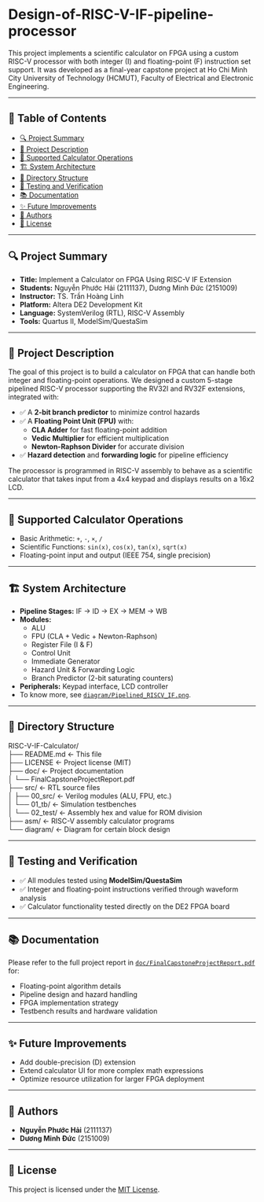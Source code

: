 # Design-of-RISC-V-IF-pipeline-processor
This project implements a scientific calculator on FPGA using a custom RISC-V processor with both integer (I) and floating-point (F) instruction set support. It was developed as a final-year capstone project at Ho Chi Minh City University of Technology (HCMUT), Faculty of Electrical and Electronic Engineering.

---

## 📌 Table of Contents

- [🔍 Project Summary](#-project-summary)
- [🧠 Project Description](#-project-description)
- [🧮 Supported Calculator Operations](#-supported-calculator-operations)
- [🏗️ System Architecture](#-system-architecture)
- [📁 Directory Structure](#-directory-struture)
- [🧪 Testing and Verification](#-testing-and-verification)
- [📚 Documentation](#-documentation)
- [✨ Future Improvements](#-future-improvements)
- [👤 Authors](#-authors)
- [📜 License](#-license)

---

## 🔍 Project Summary

- **Title:** Implement a Calculator on FPGA Using RISC-V IF Extension  
- **Students:** Nguyễn Phước Hải (2111137), Dương Minh Đức (2151009)  
- **Instructor:** TS. Trần Hoàng Linh  
- **Platform:** Altera DE2 Development Kit  
- **Language:** SystemVerilog (RTL), RISC-V Assembly  
- **Tools:** Quartus II, ModelSim/QuestaSim

---

## 🧠 Project Description

The goal of this project is to build a calculator on FPGA that can handle both integer and floating-point operations. We designed a custom 5-stage pipelined RISC-V processor supporting the RV32I and RV32F extensions, integrated with:

- ✅ A **2-bit branch predictor** to minimize control hazards  
- ✅ A **Floating Point Unit (FPU)** with:
  - **CLA Adder** for fast floating-point addition
  - **Vedic Multiplier** for efficient multiplication
  - **Newton-Raphson Divider** for accurate division  
- ✅ **Hazard detection** and **forwarding logic** for pipeline efficiency

The processor is programmed in RISC-V assembly to behave as a scientific calculator that takes input from a 4x4 keypad and displays results on a 16x2 LCD.

---

## 🧮 Supported Calculator Operations

- Basic Arithmetic: `+`, `-`, `×`, `/`
- Scientific Functions: `sin(x)`, `cos(x)`, `tan(x)`, `sqrt(x)`
- Floating-point input and output (IEEE 754, single precision)

---

## 🏗️ System Architecture

- **Pipeline Stages:** IF → ID → EX → MEM → WB
- **Modules:**
  - ALU
  - FPU (CLA + Vedic + Newton-Raphson)
  - Register File (I & F)
  - Control Unit
  - Immediate Generator
  - Hazard Unit & Forwarding Logic
  - Branch Predictor (2-bit saturating counters)
- **Peripherals:** Keypad interface, LCD controller
- To know more, see [`diagram/Pipelined_RISCV_IF.png`](./diagram/Pipelined_RISCV_IF.png).

---

## 📁 Directory Structure
RISC-V-IF-Calculator/<br>
├── README.md ← This file<br>
├── LICENSE ← Project license (MIT)<br>
├── doc/ ← Project documentation<br>
│ └── FinalCapstoneProjectReport.pdf<br>
├── src/ ← RTL source files<br>
│ ├── 00_src/ ← Verilog modules (ALU, FPU, etc.)<br>
│ └── 01_tb/ ← Simulation testbenches<br>
│ └── 02_test/ ← Assembly hex and value for ROM division<br>
├── asm/ ← RISC-V assembly calculator programs<br>
└── diagram/ ← Diagram for certain block design<br>

---

## 🧪 Testing and Verification

- ✅ All modules tested using **ModelSim/QuestaSim**
- ✅ Integer and floating-point instructions verified through waveform analysis
- ✅ Calculator functionality tested directly on the DE2 FPGA board

---

## 📚 Documentation

Please refer to the full project report in [`doc/FinalCapstoneProjectReport.pdf`](./doc/FinalCapstoneProjectReport.pdf) for:

- Floating-point algorithm details
- Pipeline design and hazard handling
- FPGA implementation strategy
- Testbench results and hardware validation

---

## ✨ Future Improvements

- Add double-precision (D) extension
- Extend calculator UI for more complex math expressions
- Optimize resource utilization for larger FPGA deployment

---

## 👤 Authors

- **Nguyễn Phước Hải** (2111137)  
- **Dương Minh Đức** (2151009)

---

## 📜 License

This project is licensed under the [MIT License](./LICENSE).

